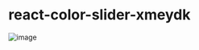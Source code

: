 # react-color-slider-xmeydk


![image](https://user-images.githubusercontent.com/5820428/175801655-eb5ed62c-2204-47ca-8845-d41e4b488625.png)
